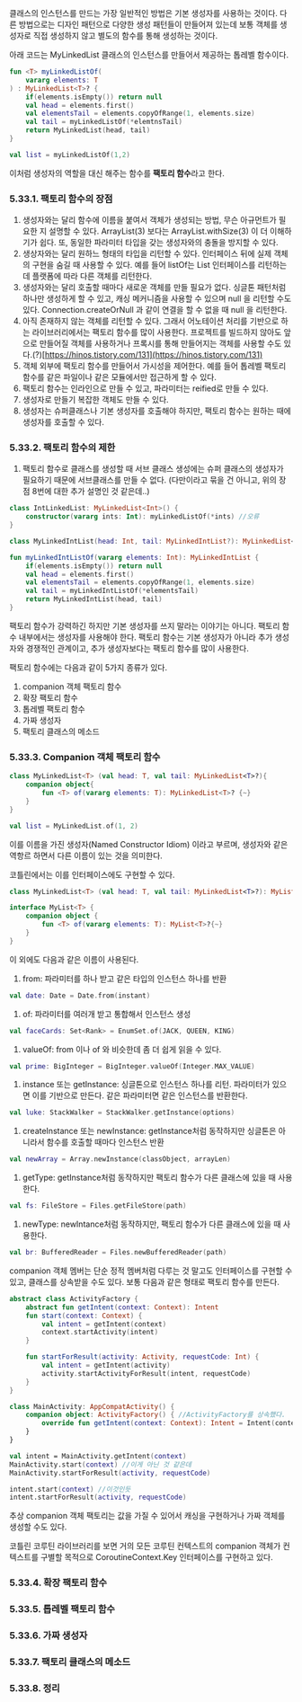 클래스의 인스턴스를 만드는 가장 일반적인 방법은 기본 생성자를 사용하는 것이다. 다른 방법으로는 디자인 패턴으로 다양한 생성 패턴들이 만들어져 있는데 보통 객체를 생성자로 직접 생성하지 않고 별도의 함수를 통해 생성하는 것이다.

아래 코드는 MyLinkedList 클래스의 인스턴스를 만들어서 제공하는 톱레벨 함수이다.

```kotlin
fun <T> myLinkedListOf(
	vararg elements: T
) : MyLinkedList<T>? {
	if(elements.isEmpty()) return null
	val head = elements.first()
	val elementsTail = elements.copyOfRange(1, elements.size)
	val tail = myLinkedListOf(*elemtnsTail)
	return MyLinkedList(head, tail)
}

val list = myLinkedListOf(1,2)
```

이처럼 생성자의 역할을 대신 해주는 함수를 **팩토리 함수**라고 한다.

### 5.33.1. 팩토리 함수의 장점

1. 생성자와는 달리 함수에 이름을 붙여서 객체가 생성되는 방법, 무슨 아규먼트가 필요한 지 설명할 수 있다. ArrayList(3) 보다는 ArrayList.withSize(3) 이 더 이해하기가 쉽다. 또, 동일한 파라미터 타입을 갖는 생성자와의 충돌을 방지할 수 있다.
2. 생상자와는 달리 원하느 형태의 타입을 리턴할 수 있다. 인터페이스 뒤에 실제 객체의 구현을 숨길 때 사용할 수 있다. 예를 들어 listOf는 List 인터페이스를 리턴하는데 플랫폼에 따라 다른 객체를 리턴한다.
3. 생성자와는 달리 호출할 때마다 새로운 객체를 만들 필요가 없다. 싱글톤 패턴처럼 하나만 생성하게 할 수 있고, 캐싱 메커니즘을 사용할 수 있으며 null 을 리턴할 수도 있다. Connection.createOrNull 과 같이 연결을 할 수 없을 때 null 을 리턴한다.
4. 아직 존재하지 않는 객체를 리턴할 수 있다. 그래서 어노테이션 처리를 기반으로 하는 라이브러리에서는 팩토리 함수를 많이 사용한다. 프로젝트를 빌드하지 않아도 앞으로 만들어질 객체를 사용하거나 프록시를 통해 만들어지는 객체를 사용할 수도 있다.(?)[https://hinos.tistory.com/131](https://hinos.tistory.com/131) 
5. 객체 외부에 팩토리 함수를 만들어서 가시성을 제어한다. 예를 들어 톱레벨 팩토리 함수를 같은 파일이나 같은 모듈에서만 접근하게 할 수 있다.
6. 팩토리 함수는 인라인으로 만들 수 있고, 파라미터는 reified로 만들 수 있다.
7. 생성자로 만들기 복잡한 객체도 만들 수 있다.
8. 생성자는 슈퍼클래스나 기본 생성자를 호출해야 하지만, 팩토리 함수는 원하는 때에 생성자를 호출할 수 있다.

### 5.33.2. 팩토리 함수의 제한

1. 팩토리 함수로 클래스를 생성할 때 서브 클래스 생성에는 슈퍼 클래스의 생성자가 필요하기 때문에 서브클래스를 만들 수 없다. (다만이라고 묶을 건 아니고, 위의 장점 8번에 대한 추가 설명인 것 같은데..)

```kotlin
class IntLinkedList: MyLinkedList<Int>() {
	constructor(vararg ints: Int): myLinkedListOf(*ints) //오류
}
```

```kotlin
class MyLinkedIntList(head: Int, tail: MyLinkedIntList?): MyLinkedList<Int>(head, tail)

fun myLinkedIntListOf(vararg elements: Int): MyLinkedIntList {
	if(elements.isEmpty()) return null 
	val head = elements.first()
	val elementsTail = elements.copyOfRange(1, elements.size)
	val tail = myLinkedIntListOf(*elementsTail)
	return MyLinkedIntList(head, tail)
}
```

팩토리 함수가 강력하긴 하지만 기본 생성자를 쓰지 말라는 이야기는 아니다. 팩토리 함수 내부에서는 생성자를 사용해야 한다. 팩토리 함수는 기본 생성자가 아니라 추가 생성자와 경쟁적인 관계이고, 추가 생성자보다는 팩토리 함수를 많이 사용한다.

팩토리 함수에는 다음과 같이 5가지 종류가 있다.

1. companion 객체 팩토리 함수
2. 확장 팩토리 함수 
3. 톱레벨 팩토리 함수 
4. 가짜 생성자
5. 팩토리 클래스의 메소드

### 5.33.3. Companion 객체 팩토리 함수

```kotlin
class MyLinkedList<T> (val head: T, val tail: MyLinkedList<T>?){
	companion object{
		fun <T> of(vararg elements: T): MyLinkedList<T>? {~}
	}
}

val list = MyLinkedList.of(1, 2)
```

이를 이름을 가진 생성자(Named Constructor Idiom) 이라고 부르며, 생성자와 같은 역항르 하면서 다른 이름이 있는 것을 의미한다.

코틀린에서는 이를 인터페이스에도 구현할 수 있다.

```kotlin
class MyLinkedList<T> (val head: T, val tail: MyLinkedList<T>?): MyList<T> {~}

interface MyList<T> {
	companion object {
		fun <T> of(vararg elements: T): MyList<T>?{~}
	}
}
```

이 외에도 다음과 같은 이름이 사용된다.

1. from: 파라미터를 하나 받고 같은 타입의 인스턴스 하나를 반환 

```kotlin
val date: Date = Date.from(instant)
```

1. of: 파라미터를 여러개 받고 통합해서 인스턴스 생성 

```kotlin
val faceCards: Set<Rank> = EnumSet.of(JACK, QUEEN, KING)
```

1. valueOf: from 이나 of 와 비슷한데 좀 더 쉽게 읽을 수 있다.

```kotlin
val prime: BigInteger = BigInteger.valueOf(Integer.MAX_VALUE)
```

1. instance 또는 getInstance: 싱글톤으로 인스턴스 하나를 리턴. 파라미터가 있으면 이를 기반으로 만든다. 같은 파라미터면 같은 인스턴스를 반환한다.

```kotlin
val luke: StackWalker = StackWalker.getInstance(options)
```

1. createInstance 또는 newInstance: getInstance처럼 동작하지만 싱글톤은 아니라서 함수를 호출할 때마다 인스턴스 반환 

```kotlin
val newArray = Array.newInstance(classObject, arrayLen)
```

1. getType: getInstance처럼 동작하지만 팩토리 함수가 다른 클래스에 있을 때 사용한다.

```kotlin
val fs: FileStore = Files.getFileStore(path)
```

1. newType: newIntance처럼 동작하지만, 팩토리 함수가 다른 클래스에 있을 때 사용한다.

```kotlin
val br: BufferedReader = Files.newBufferedReader(path)
```

companion 객체 멤버는 단순 정적 멤버처럼 다루는 것 말고도 인터페이스를 구현할 수 있고, 클래스를 상속받을 수도 있다. 보통 다음과 같은 형태로 팩토리 함수를 만든다.

```kotlin
abstract class ActivityFactory {
	abstract fun getIntent(context: Context): Intent
	fun start(context: Context) {
		val intent = getIntent(context)
		context.startActivity(intent)
	}

	fun startForResult(activity: Activity, requestCode: Int) {
		val intent = getIntent(activity)
		activity.startActivityForResult(intent, requestCode)
	}
}

class MainActivity: AppCompatActivity() {
	companion object: ActivityFactory() { //ActivityFactory를 상속했다.
		override fun getIntent(context: Context): Intent = Intent(context, MainActivity::class.java)
	}
}

val intent = MainActivity.getIntent(context)
MainActivity.start(context) //이게 아닌 것 같은데
MainActivity.startForResult(activity, requestCode)

intent.start(context) //이것인듯
intent.startForResult(activity, requestCode)
```

추상 companion 객체 팩토리는 값을 가질 수 있어서 캐싱을 구현하거나 가짜 객체를 생성할 수도 있다. 

코틀린 코루틴 라이브러리를 보면 거의 모든 코루틴 컨텍스트의 companion 객체가 컨텍스트를 구별할 목적으로 CoroutineContext.Key 인터페이스를 구현하고 있다.

### 5.33.4. 확장 팩토리 함수

### 5.33.5. 톱레벨 팩토리 함수

### 5.33.6. 가짜 생성자

### 5.33.7. 팩토리 클래스의 메소드

### 5.33.8. 정리
